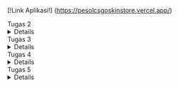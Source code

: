 [!Link Aplikasi!] (https://pesolcsgoskinstore.vercel.app/)


</details>
Tugas 2
<details>


Untuk Tugas 2 PBP, saya membuat aplikasi bertemakan website penjualan skin game yaitu CSGO. Aplikasi berjudul PESOl's CSGO Skin Store dapat dilihat pada [link ini] (https://pesolcsgoskinstore.adaptable.app/main).

#### Jelaskan bagaimana cara kamu mengimplementasikan checklist di atas secara step-by-step (bukan hanya sekadar mengikuti tutorial).

1. Membuat sebuah proyek Django baru.

Pertama, saya membuat direktori dan menyiapkan *dependencies* pada `requirements.txt` untuk menyiapkan proyek Django.

Berikut adalah isi dari berkas `requirements.txt`.
```
django
gunicorn
whitenoise
psycopg2-binary
requests
urllib3
```
Install *dependencies* tersebut dengan perintah `pip install -r requirements.txt` pada *virtual environment*. Setelah itu, proyek dibuat dengan menjalankan perintah `django-admin startproject depoAMC .` dan mengunggahnya ke repositori GitHub baru.


2. Membuat aplikasi dengan nama main pada proyek tersebut.

Pada direktori `CSGOskinstore`, saya aktifkan *virtual environment* dan membuat aplikasi baru bernama `main` dengan perintah `python manage.py startapp main`. Daftarkan `main` ke dalam proyek dengan menambahkan `'main'` pada variabel `INSTALLED_APPS` yang berada di berkas `settings.py`.
```python
INSTALLED_APPS = [
    ...,
    'main',
    ...
]
```


3. Melakukan routing pada proyek agar dapat menjalankan aplikasi main.

Akan dilakukan *rendering* tampilan HTML dengan menggunakan data yang diberikan. Pada berkas `views.py` tambahkan `import render` dan fungsi `show_main` untuk menampilkan halaman `main.html` dengan kode dibawah ini.
```python
from django.shortcuts import render

def show_main(request):
    context = {
        'username': 'Muhammad Faishal Adly Nelwan',
        'class' :'PBP C',
        'name': 'Karambit Blue Gem',
        'type': 'Knife',
        'price' : 'Rp500.000.000,00',
        'amount' : '1',
        'description' : 'The rarest skin in CSGO, effect on using this skin is as follows:\n+25% aim\n +50 damage '
    }

    return render(request, "main.html", context)


4. Membuat model pada aplikasi main dengan nama Item dan memiliki atribut wajib sebagai berikut.
    - name sebagai nama item skin dengan tipe CharField
    - type sebagai tipe senjata skin  dengan tipe TextField
    - price sebagai nominal harga item skin dengan tipe IntegerField
    - amount sebagai jumlah stok item skin dengan tipe IntegerField
    - description sebagai deskripsi item skin dengan tipe TextField
    
Jika saya ingin menggunakan database, saya perlu membuat model yang akan menjadi penghubung antara Python dan database saya. Model ini akan berada di dalam file `models.py` di dalam aplikasi "main". Sebagai contoh, jika saya ingin membuat database yang berisi informasi tentang barang dengan atribut name, type, price, amount, dan description, saya dapat membuat model seperti ini:

```python
from django.db import models

class Item(models.Model):
    name = models.CharField(max_length=255)
    skinType = models.TextField("-")
    price = models.IntegerField(default = 0)
    amount =  models.IntegerField(default = 0)
    tradeLink = models.TextField(default ="")
```

Namun, untuk menghubungkan model ini dengan tampilan, saya perlu melakukan lebih banyak konfigurasi yang akan dibahas dalam tutorial PBP selanjutnya.

5. Membuat sebuah fungsi pada views.py untuk dikembalikan ke dalam sebuah template HTML yang menampilkan nama aplikasi serta nama dan kelas kamu.

```
```
Pada `main.html`, saya meletakkan variabel yang dapat digantikan oleh data yang telah diambil dari key dictionary function show_main `views.py` context pada seperti dibawah ini.
```
```
```html

<hr>
<p>Nama :</p>
<p>{{username}}</p>
<p>Class :</p>
<p>{{class}}</p>
<p></p>
<h5>Skin Name: </h5>
<p>{{name}}</p> 
<h5>Type: </h5>
<p>{{ type }}</p> 
<h5>Price: </h5>
<p>{{ price }}</p> 
<h5>Amount: </h5>
<p>{{ amount }}</p> 
<h5>Description: </h5>
<p>{{ description }}</p> 
```
```
```
6. Membuat sebuah routing pada urls.py aplikasi main untuk memetakan fungsi yang telah dibuat pada views.py.

Saya akan membuat berrkas `urls.py`pada aplikasi main yang akan bertanggung jawab untuk mengatur rute URL yang terkait dengan aplikasi main. Lalu saya kan mengimpor path dari django.urls untuk mendefinisikan pola URL. Lalu saya menggunakan fungsi show_main dari modul main.views sebagai tampilan yang akan ditampilkan ketika URL terkait diakses.
Nama app_name diberikan untuk memberikan nama unik pada pola URL dalam aplikasi.
```

```
```python
from django.urls import path
from main.views import show_main

app_name = 'main'

urlpatterns = [
    path('', show_main, name='show_main'),
]
```

```
```
7. Melakukan deployment ke Digital Ocean terhadap aplikasi yang sudah dibuat sehingga nantinya dapat diakses oleh teman-temanmu melalui Internet

```
```
Terakhir, jika saya ingin mendeploy proyek saya ke Adaptable, pastikan repositori proyek saya sudah berada di GitHub dan bersifat public. Selanjutnya, di Adaptable, pilih opsi "deploy a new app" dan pilih repositori yang sesuai dengan proyek yang akan saya deploy. Pilih template "Python App Template" dan tentukan jenis database yang saya inginkan, disini saya akan memilih "PostgreSQL".


Pastikan untuk sesuaikan versi Python dengan versi yang digunakan di lingkungan lokal saya dengan menjalankan `python --version` di terminal lokal. Selanjutnya, masukkan perintah `python manage.py migrate && gunicorn CSGOskinstore.wsgi`dimana CSGOskinstore itu nama repository ke dalam kolom "Start Command". Akhirnya, tentukan nama aplikasi saya dan centang opsi "HTTP Listener on PORT".

```
```
#### Buatlah bagan yang berisi request client ke web aplikasi berbasis Django beserta responnya dan jelaskan pada bagan tersebut kaitan antara urls.py, views.py, models.py, dan berkas html.

![Alt text](/images/baganMVT.jpg)


Ketika ada permintaan dari luar, Django akan mencoba mencari pola URL yang ada dalam file urls.py. Setelah menemukan pola URL yang sesuai dengan yang telah kita tulis, Django akan mengakses fungsi yang sesuai dalam file views.py sesuai dengan pola URL yang dituju. Di dalam fungsi yang dipanggil, kita memiliki kemampuan untuk menulis, membaca, menghapus, dan memperbarui basis data. Setelah itu, kita dapat mengirimkan halaman HTML yang akan dirender oleh browser pengguna.

Virtual environment digunakan untuk mengisolasi dependensi proyek, mencegah konflik, menjaga kebersihan sistem, dan memungkinkan portabilitas. Meskipun mungkin bisa membuat aplikasi web Django tanpa virtual environment, secara umum virutal environment digunakan untuk mencegah masalah dependensi dan konflik.
#### Jelaskan mengapa kita menggunakan virtual environment? Apakah kita tetap dapat membuat aplikasi web berbasis Django tanpa menggunakan virtual environment?

Virtual environment digunakan untuk mengisolasi dependensi proyek, mencegah konflik, menjaga kebersihan sistem, dan memungkinkan portabilitas. Meskipun mungkin bisa membuat aplikasi web Django tanpa virtual environment, secara umum virutal environment digunakan untuk mencegah masalah dependensi dan konflik.
#### Jelaskan apakah itu MVC, MVT, MVVM dan perbedaan dari ketiganya
- MVC (Model-View-Controller): Memisahkan data (Model), tampilan (View), dan logika pengendalian (Controller).
- MVT (Model-View-Template): Sama seperti MVC, dengan Template yang memisahkan tampilan.
- MVVM (Model-View-ViewModel): Memisahkan Model, tampilan (View), dan ViewModel yang menghubungkan keduanya, umumnya digunakan dalam - aplikasi UI dinamis seperti aplikasi mobile.










</details>
Tugas 3
<details>

# Cara Implementasi

## Mengganti SQL menjadi PostgreSQL
Karena saya tidak isi form untuk memakai PaaS Fasilkom, maka saya harus deploy melalui PaaS lain :D. Platform yang saya akan pakai adalah `vercel.app` . Untuk memakai platform tersebut, saya perlu membuat database SQL terbaru memakai `railway.app` . Disitu saya akan mendapat database Postgres pribadi, dari situ saya akan mengconnect nya dengan mengubah variabel `DATABASE` pada `settings.py` .

```python
DATABASES = {
    'default': {
        'ENGINE': 'django.db.backends.postgresql',
        'NAME': 'railway',
        'USER' : 'postgres',
        'PASSWORD' : 'RNyPzc7grbq4ifbXtAmO',
        'HOST' : 'containers-us-west-39.railway.app',
        'PORT' : '6005'
    }
}
```

Dengan mengubah database saya, saya bisa mendeploy deh project ini ke vercel :D .
## Membuat Form (`forms.py`)

`APP/forms.py` akan mengimplementasikan library `django.forms`, dimana akan digunakan untuk proses pembuatan form kita (pesanan baru dalam konteks website). Seluruh html sudah dihandle oleh library form tersebut. Isi `APP/forms.py` dari aplikasi saya adalah.
```python
from main.models import Item
class ItemForm(ModelForm):
    class Meta:
        model = Pesanan 
        fields = ["name", "skinType","amount","description"]
```
dimana `name`, `skinType`, `amount`, dan `description` adalah field yang ada pada model `Pesanan` yang sudah didefinisikan.

## Merender form yang dibuat

Untuk merender form yang sudah kita buat, kita dapat menggunakan kemudahan library django. Pada `html` yang akan kita buat, kita dapat menulis.
```html
<form method="POST">
    {% csrf_token %}
    <table>
        {{ form.as_table }}
        <tr>
            <td></td>
            <td>
                <input type="submit" value="Add Pesanan"/>
            </td>
        </tr>
    </table>
</form>
```
`csrf_token` token wajib didefinisikan setiap definisi form, hal ini terkait dengan keamanan. `form.as_table` akan merender form secara keseluruhan kecuali button submit yang perlu kita tulis sendiri (tulisan button kita buat pada main.html).

## Menambah estetik pada tampilan produk dan tabel pesanan

Saya menggunakan tag </style> untuk menambahkan gaya dalam elemen tampilan produk yaitu skin dan tabel pesanannya melalui kode berikut:

```html
 <style>
        body {
           font-family: Arial, sans-serif;
           
       }

       h1 {
           text-align: center;
           margin-top: 20px;
       }
       
       .product-info {
           display: flex;
           justify-content: center;
           align-items: center;
           padding: 20px;
           border-radius: 50px;
           box-shadow: 0 2px 4px rgba(0, 0, 0, 0.1);
           margin-bottom: 20px;
           background-color: #f9f9f9;

       }

       .product-details {
           margin-left: 20px;
           font-family: 'Gill Sans', 'Gill Sans MT', Calibri, 'Trebuchet MS', sans-serif;
           font-size: large;
       }

       .product-info img {
           max-width: 200px;
           height: auto;
       }

       table {
           width: 100%;
           border-collapse: collapse;
           margin-bottom: 20px;
       }

       /* Styling header tabel */
       th {
           background-color: #f2f2f2;
           text-align: left;
           padding: 8px;
       }

       /* Styling sel pada tabel */
       td {
           padding: 8px;
           border-bottom: 1px solid #ddd;
       }

       /* Styling the "Add New Product Button"*/
       .center-button {
           display: flex;
           justify-content: center;
           align-items: center;
           margin-top: 20px;
       }

       .rounded-button {
           background-color: #008CBA;
           color: white;
           border: none;
           padding: 10px 20px;
           cursor: pointer;
           border-radius: 15px; 
           text-decoration: none; 
       }

       /* Efek Hover pada bagian button*/
       .rounded-button:hover { 
           background-color: #005f7f;
       }
       
   </style>
```

lalu untuk command menampilkan dalam produknya saya memakai tag <\div> untuk menandakan class apa yang saya pakai untuk menampilkan elemen-elemen pada halamannya. Berikut kodenya:

```html
<div class="container"></div>
<div class="product-info">
    <img src="https://www.simpleimageresizer.com/_uploads/photos/a38db52e/blue-gem-karambit_500x281.jpg" width="350">
    <div class="product-details">
<h5>Skin Name: </h5>
<p>Karambit Blue Gem</p> 
<h5>Type: </h5>
<p>Knife</p> 
<h5>Price: </h5>
<p>Rp5.000.000,00</p> 
<h5>Description: </h5>
<p>The rarest knife skin in CSGO, effect on using this skin is as follows: +25% aim +50 damage</p>

</div>
</div>

<div class="product-info">
    <img src="https://www.simpleimageresizer.com/_uploads/photos/a38db52e/fire_serpent_ak_1_500x281.jpeg" width="350">
    <div class="product-details">
<h5>Skin Name: </h5>
<p>AK-47 Fire Serpent</p> 
<h5>Type: </h5>
<p>Rifle</p> 
<h5>Price: </h5>
<p>Rp1.000.000,00</p> 
<h5>Description: </h5>
<p>Shroud's Skin, therefore giving you his skills: +50% aim reflex +30% spray control</p> 
</div>
</div>
</div>

<h1>Total skin orders : {{totalPesanan}}</h1>
<table>
    <tr>
        <th>Name</th>
        <th>Skin type</th>
        <th>Amount</th>
        <th>Steam link</th>
        <th>Date Added</th>
    </tr>

    {% comment %} Berikut cara memperlihatkan data produk di bawah baris ini {% endcomment %}

    {% for pesanan in pesanans %}
        <tr>
            <td>{{pesanan.name}}</td>
            <td>{{pesanan.skinType}}</td>
            <td>{{pesanan.amount}}</td>
            <td>{{pesanan.tradeLink}}</td>
            <td>{{pesanan.date_added}}</td>
        </tr>
    {% endfor %}
</table>

<br />
<div class="center-button">
    <a href="{% url 'main:create_product' %}" class="rounded-button">Make Order</a>
</div>
```
## Menambahkan view untuk serializer json dan xml

Serializer digunakan untuk mengirim data dalam bentuk `json` dan `xml`. Data ini dapat digunakan sebagai interface program lain (API). Dalam django, serializer diimplementasikan pada `views.py` dengan mereturn `HTTPResponse` dengan `application_type` `application/json` atau `application/xml`. Berikut contoh kodenya.
```python
from django.core import serializers
from main.models import Item
def show_xml(request):
    data = Item.objects.all()
    return HttpResponse(serializers.serialize('xml', data), content_type='application/xml')
```
```python
def show_json(request):
    data = Item.objects.all()
    return HttpResponse(serializers.serialize('json', data), content_type='application/json')
```

## Membuat getter dengan dynamic routing

Dynamic routing digunakan untuk menyesuaikan data dengan input dari user melalui url. Contoh, jika kita ingin mendapatkan `Pesanan` **pertama** pada database kita dapat menuju url `www.outapp/1`. Implementasinya pada django dengan mengubah `urls.py` dan `views.py`. Pada `urls.py`
```python
from django.urls import path

urlpatterns = [
    ...
    path('xml/<int:id>', views.show_xmlbyid, name='xmlbyid'),
    path('json/<int:id>', views.show_jsonbyid, name='jsonbyid'),
]
```
Sedangkan pada `views.py`
```python
def show_xmlbyid(request, id: int):
    data = Item.objects.filter(pk=id)
    return HttpResponse(serializers.serialize('xml', data), content_type='application/xml')

def show_jsonbyid(request, id: int):
    data = Item.objects.filter(pk=id)
    return HttpResponse(serializers.serialize('json', data), content_type='application/json')
```

## Perbedaan antara POST dan GET pada Django?

**POST** adalah methodn protokol `HTTP` yang berfokus pada pengiriman data kepada server. Pengiriman data pada `POST` dikirim melalui body request `HTTP` sehingga tidak terlihat dalam `url` dan membuat datannya tidak mudah terlihat. `POST` biasanya digunakan saat melakukan update data kepada server seperti *sign up*, upload file, dan sebagainya

**Get** adalah method protokol `HTTP` yang fokus pada mengambil data dari server, misal seperti membuka laman website. Data yang dikirim akan disimpan pada `url` yang dituju. Contoh pemakaian `GET` adalah ketika kita ingin membuka website youtube misalnya, maka kita akan mengetik url youtube pada browser kita `youtube.com` , tetapi ketika kita ingin sign in account itu akan memakai metode `POST` karena data diri kita tidak akan terlihat di `URL` websitenya.

## Perbedaan utama antara XML, JSON, dan HTML dalam konteks pengiriman data?

**HTML** digunakan untuk membuat peletakan desain kepada suatu halaman web. `HTML` lebih cocok jika client adalah manusia yang menggunakan browser (karena tampilannya mudah dibaca oleh manusia). Jika client merupakan sebuah applikasi untuk mengambil data otomatis (API), `HTML` akan lebih susah dipahami karena diperlukan parsing terlebih dahulu yang memakan waktu dan tidak efisien.
```html
<!DOCTYPE html>
<html lang="en">

<head>
	<meta charset="UTF-8" />
	<meta name="viewport" content="width=device-width, initial-scale=1.0" />


</head>

<body>
    ....
```

**XML** adalah format yang machine & human readable tidak seperti `HTML`. Struktur `XML` mirip seperti `tree` yang memiliki satu root. Struktur `XML` sangat mirip dengan `HTML` pada dasarnya. Setiap `node` pada `tree` ditandai  dengan symbol `<>`. Setiap node dapat memiliki banyak `properti`. Karena format `XML` yang machine readable, `XML` sering dijadikan opsi untuk mengirim data sebagai **API**.
```xml
<django-objects version="1.0">
<object model="main.pesanan" pk="1">
<field name="name" type="CharField">Karambit Blue Gem</field>
<field name="date_added" type="DateField">2023-09-18</field>
<field name="skinType" type="TextField">-</field>
<field name="amount" type="IntegerField">0</field>
<field name="tradeLink" type="TextField">-</field>
</object>
<object model="main.pesanan" pk="2">
<field name="name" type="CharField">pesol</field>
<field name="date_added" type="DateField">2023-09-19</field>
<field name="skinType" type="TextField">-</field>
<field name="amount" type="IntegerField">0</field>
<field name="tradeLink" type="TextField">-</field>
</object>
<object model="main.pesanan" pk="3">
<field name="name" type="CharField">Faishal Nelwan</field>
<field name="date_added" type="DateField">2023-09-19</field>
<field name="skinType" type="TextField">-</field>
<field name="amount" type="IntegerField">0</field>
<field name="tradeLink" type="TextField">-</field>
</object>
<object model="main.pesanan" pk="4">
<field name="name" type="CharField">Ak-47 Fire Serpent</field>
<field name="date_added" type="DateField">2023-09-20</field>
<field name="skinType" type="TextField">Rifle</field>
<field name="amount" type="IntegerField">1</field>
<field name="tradeLink" type="TextField">-</field>
</object>
</django-objects>
``` 

**JSON** adalah format machine & human readable. Format json adalah format yang paling sering digunakan baru-baru ini. Salah satu alasannya adalah dikarenakan simplisitasnya. Json tidak memakan banyak tempat sehingga sangat mudah untuk dibaca manusia. Container pada json yang menggunakan `Dictionary` dan `List` membuatnya sangat mudah untuk dibaca mesin/programmer API.
```json
[{"model": "main.pesanan", "pk": 1, "fields": {"name": "Karambit Blue Gem", "date_added": "2023-09-18", "skinType": "-", "amount": 0, "tradeLink": "-"}}, {"model": "main.pesanan", "pk": 2, "fields": {"name": "pesol", "date_added": "2023-09-19", "skinType": "-", "amount": 0, "tradeLink": "-"}}, {"model": "main.pesanan", "pk": 3, "fields": {"name": "Faishal Nelwan", "date_added": "2023-09-19", "skinType": "-", "amount": 0, "tradeLink": "-"}}, {"model": "main.pesanan", "pk": 4, "fields": {"name": "Ak-47 Fire Serpent", "date_added": "2023-09-20", "skinType": "Rifle", "amount": 1, "tradeLink": "-"}}]
```

## Mengapa JSON sering digunakan dalam pertukaran data antara aplikasi web modern?

**JSON** sering digunakan sebagai pertukaran data antar applikasi (API) dikarenakan sifatnya yang machine readable. Pada `JSON`, terdapat `dictionary` dan `list` sebagai kontrainer yang merupakan container yang sering dipakai oleh para pemrogram. Penulisan **JSON** lebih singkat dibandingkan `XML` membuatnya efisien secara ukuran dan lebih human readable. 

# Screenshot Postman

Gambran untuk response untuk endpoint `html`
<div style='display: flex;'>
    <img src='https://user-images.githubusercontent.com/108632813/269089388-35ada54a-d371-4d8f-a3e4-20ea049657bf.png' width=70%>
</div>

Gambaran untuk response untuk endpoint `/xml` dan `/xml/4`
<div style='display: flex;'>
    <img src='https://user-images.githubusercontent.com/108632813/269088368-aff20ebf-de5f-4310-ae1b-e87ab183a35f.png' width=70%>
    <img src='https://user-images.githubusercontent.com/108632813/269089677-71e9af26-2bf7-48a2-a089-97fa78f5b7aa.png' width=70%>
</div>

Gambaran untuk response untuk endpoint `/json` dan `/json/4`
<div style='display: flex;'>
    <img src='https://user-images.githubusercontent.com/108632813/269088162-59eb3bc6-f624-4368-b43f-77e53b3270a1.png' width=70%>
    <img src='https://user-images.githubusercontent.com/108632813/269089744-39c11bd0-165a-4482-b26e-655cc437bed0.png' width=70%>
</div>

</details>
Tugas 4
<details>

# Implementasi step by step
 **Mengimplementasikan fungsi registrasi, login, dan logout untuk memungkinkan pengguna mengakses aplikasi dengan data pribadi**

  1. **Registrasi**

Buka file `views.py` yang ada di folder `main` dan buat fungsi baru dengan nama `register` dan memiliki parameter `request`. Lalu import `redirect`, `UserCreationForm`, dan `messages`. Kita bisa buat fungsi `register` untuk membuat user baru dengan isi:
    
    ```python
    def register(request):
      form = UserCreationForm()

      if request.method == "POST":
          form = UserCreationForm(request.POST)
          if form.is_valid():
              form.save()
              messages.success(request, 'Your account has been successfully created!')
              return redirect('main:login')
      context = {'form':form}
      return render(request, 'register.html', context)
    ```
`form = UserCreationForm(request.POST)` untuk membuat variabel `form` yang dimana ia adalah hasil dari method built-in Django yaitu `UserCreationForm` . Setelah user berhasil mendaftar, user akan kembali dari halaman register, jadi, kita menambahkan kode `return redirect('main:show_main')`.

Halaman register akan kita buat dengan file `register.html` yang ada di folder `main/templates`.

    ```html
    {% extends 'base.html' %}
    
    {% block meta %}
        <title>Register</title>
    {% endblock meta %}
    
    {% block content %}  
    
    <div class = "login">
    
          <h1>Register</h1>  
    
            <form method="POST" >  
                {% csrf_token %}  
                <table>  
                    {{ form.as_table }}  
                    <tr>  
                        <td></td>
                        <td><input type="submit" name="submit" value="Daftar"/></td>  
                    </tr>  
                </table>  
            </form>
    
        {% if messages %}  
            <ul>   
                {% for message in messages %}  
                    <li>{{ message }}</li>  
                    {% endfor %}  
            </ul>   
        {% endif %}
    
    </div>  
    
    {% endblock content %}
    ```
Tambahkan path url milik halaman register ke file `urls.py` pada direktori `main` dengan mengimpor fungsi `register` dari `views.py` dan tambahkan `path('register/', register, name='register')` pada variabel `urlpatterns`.


  2. **Login**

    Tetap di file yang sama kita akan buat fungsi baru dengan nama `login_user` yang menerima parameter `request` juga. Lalu impor `login` dari `authenticate`. Fungsi `login` ini untuk mengakses app sesuai dari info user yang dibuat dari `registrasi`.
    ```
    def login_user(request):
        if request.method == 'POST':
            username = request.POST.get('username')
            password = request.POST.get('password')
            user = authenticate(request, username=username, password=password)
            if user is not None:
                login(request, user)
                return redirect('main:show_main')
            else:
                messages.info(request, 'Sorry, incorrect username or password. Please try again.')
        context = {}
        return render(request, 'login.html', context)
    ```
    `authenticate(request, username=username, password=password` berguna untuk melakukan autentikasi user dengan menggunakan username dan password yang diterima dari `request` yang dikirim user saat ingin login.
    Halaman login akan kita buat dengan file `login.html` yang ada di folder `main/templates` dengan isi:
    ```
    {% extends 'base.html' %}
    
    {% block meta %}
        <title>Login</title>
    {% endblock meta %}
    
    {% block content %}

    <div class = "login">
    
        <h1>Login</h1>
    
        <form method="POST" action="">
            {% csrf_token %}
            <table>
                <tr>
                    <td>Username: </td>
                    <td><input type="text" name="username" placeholder="Username" class="form-control"></td>
                </tr>
                        
                <tr>
                    <td>Password: </td>
                    <td><input type="password" name="password" placeholder="Password" class="form-control"></td>
                </tr>
    
                <tr>
                    <td></td>
                    <td><input class="btn login_btn" type="submit" value="Login"></td>
                </tr>
            </table>
        </form>
    
        {% if messages %}
            <ul>
                {% for message in messages %}
                    <li>{{ message }}</li>
                {% endfor %}
            </ul>
        {% endif %}     
            
        Don't have an account yet? <a href="{% url 'main:register' %}">Register Now</a>
    
    </div>

    {% endblock content %}
    ```

Tambahkan path url halaman login seperti cara pada tahap `register`.

  3. **Logout**
    
Buka file `views.py` yang ada di folder `main` dan buat fungsi baru dengan nama `logout_user` yang menerima parameter `request`. Lalu impor `logout`. Isi dari fungsi `logout_user` adalah:

    ```python

    def logout_user(request):
        logout(request)
        return redirect('main:login')

    ```
`logout(request)` akan menghapus sesi pengguna yang saat ini sudah masuk. Lalu user akan kembali ke halaman login dengan `return redirect('main:login')`.

Tambahkan:

    ```html
    ...
    <a href="{% url 'main:logout' %}">
        <button>
            Logout
        </button>
    </a>
    ...

    ```

Setelah hyperlink tag untuk Add New Product yang ada di file `main.html`.
Tambahkan path url milik halaman logout ke file `urls.py` pada direktori `main` dengan mengimpor fungsi `logout_user` dari `views.py` dan tambahkan `path('logout/', logout_user, name='logout')` pada variabel `urlpatterns`.

### Testing Dummy Account

 Membuat 3 akun melalui `Register Now` pada halaman login dan mengisi data `Skin Order` melalui `Make Order` pada halaman main masing akun 3 kali.

-  **Menghubungkan model Item dengan User**

  Buka `models.py` yang ada di direktori `main` lalu impor `User` dari `django.contrib.auth.models`. Pada model `Product` yang ada tambahkan kode 

  ```python
  user = models.ForeignKey(User, on_delete=models.CASCADE)
  ``` 
  untuk menghubungkan data model dengan user (relationship).
  
    ```python
    class Pesanan(models.Model):
        user = models.ForeignKey(User, on_delete=models.CASCADE)
        ...
    ```
  
  Buka `views.py` yang ada di direktori `main` dan modifikasi fungsi `create_product` menjadi:

    ```python
    def create_product(request):
    form = PesananForm(request.POST or None)
    
    if form.is_valid() and request.method == "POST":
      product = form.save(commit=False)
      product.user = request.user
      product.save()
      return HttpResponseRedirect(reverse('main:show_main'))
    ...
    ```

  `commit=False` berfungsi supaya Django tidak langsung menyimpan objek yang dibuat dari form ke database sehingga kita dapat memodifikasi objek tersebut dahulu. Kita mengisi field `user` dengan objek `User` dari return nilai `request.user` yang sudah terautentikasi untuk menandakan bahwa objek tersebut milik pengguna yang sedang login.
  Ubah fungsi `show_main` menjadi:

    ```python
    def show_main(request):
        pesanans = Pesanan.objects.filter(user=request.user)
    
        context = {
            'name': request.user.username,
        ...
        }
    ...
    ```

  Hal ini dilakukan agar objek `Pesanan` yang terasosiasi dengan user yang sedang login dapat ditampilkan. Kita menyaring seluruh objek dan hanya mengambil `Product` yang field `user` terisi dengan objek `User` yang sama dengan user yang sedang login. Untuk menampilkan username user yang login pada halaman main kita menggunakan `request.user.username`.
  Kita lakukan migrasi model dengan `python manage.py makemigration`.

-  **Menampilkan detail informasi pengguna yang sedang logged in seperti username dan menerapkan cookies seperti last login pada halaman utama aplikasi**

  Buka file `views.py` yang ada di direktori `main` dan impor `HttpResponseRedirect`, `reverse`, dan `datetime`. Kita tambahkan fungsi untuk menambahkan cookie yang bernama `last_login` pada fungsi `login_user`, fungsi `last_login` digunakan untuk mengetahui kapan terakhir kali user login. Cara ini dilakukan dengan mengganti kode yang ada pada conditional `if user is not None` menjadi:

   ```
   ...
   if user is not None:
       login(request, user)
       response = HttpResponseRedirect(reverse("main:show_main")) 
       response.set_cookie('last_login', str(datetime.datetime.now()))
       return response
   ...
   ```

  `login(request, user)` berguna supaya logint terlebih dahulu. Untuk membuat response, kita menggunakan variabel `response` dan mengisinya dengan `HttpResponseRedirect(reverse("main:show_main"))`. `response.setcookie('last_login', str(datetime.datetime.now()))` berfungsi untuk membuat cookie `last_login` dan menambahkannya ke response tadi.
  Pada fungsi `show_main` tambahkan `'last_login': request.COOKIES['last_login']` pada variabel `context` supaya kita bisa menambahkan informasi cookie last_login pada response yang akan ditampilkan di web `main.html`.
  Untuk menghapus cookie `last_login` ketika user `logout` kita modifikasi code `logout_user` menjadi:

   ```python
   def logout_user(request):
      logout(request)
      response = HttpResponseRedirect(reverse('main:login'))
      response.delete_cookie('last_login')
      return response
   ```
  Lalu pada `main.html` tambahkan:
   ```html
   ...
  <h4>Sesi terakhir login: {{ last_login }}</h4>
   ...
   ```
  sebelum tabel pesanan untuk menampilkan data last login.

-  **Mengerjakan Bonus**

Pertama-tama, buat widget button pada `main.html`

```html
...
            <td>
                <form method="post" action="{% url 'main:add_amount' pesanan.id %}">
                    {% csrf_token %}
                    <button type="submit">+</button>
                </form>
            </td>
    
            <td>
                <form method="post" action="{% url 'main:decrease_amount' pesanan.id %}">
                    {% csrf_token %}
                    <button type="submit">-</button>
                </form>
            </td>
    
            <td>
                <form method="post" action="{% url 'main:delete_object' pesanan.id %}">
                    {% csrf_token %}
                    <button type="submit">DEL</button>
                </form>
            </td>
...
```

Button tersebut akan mengarah ke url `decrease_amount/ID` atau `add_amount/ID` dimana `ID` adalah id item yang akan diubah (yang kemarin kita akses di JSON/xml). Implementasi `add_amount/ID`, `decrease_amount/ID` dan `delete_object/ID`  dilakukan di `views.py`.

```python
@login_required(login_url='/login')
@login_required(login_url='/login')
def add_amount(request, id):
    pesanans = Pesanan.objects.filter(user=request.user).filter(pk=id).first() #first() is for effieciency as it only retrieve one requested object
    pesanans.amount +=1
    pesanans.save(update_fields=['amount'])
    return HttpResponseRedirect(reverse('main:show_main'))


@login_required(login_url='/login')
def decrease_amount(request, id):
    pesanans = Pesanan.objects.filter(user=request.user).filter(pk=id).first() #first() is for effieciency as it only retrieve one requested object
    if pesanans.amount >0: #so the amount will never be minus
        pesanans.amount -=1 
    pesanans.save(update_fields=['amount'])

    return HttpResponseRedirect(reverse('main:show_main'))

@login_required(login_url='/login')
def delete_object(request, id):
    Pesanan.objects.filter(user=request.user).filter(pk=id).delete() #first() is for effieciency as it only retrieve one requested object
    return HttpResponseRedirect(reverse('main:show_main'))

```
Dimana kita mengubah nilai dan mengupdate database yang kemudian kembali ke page main. 

## Apa itu Django UserCreationForm, dan jelaskan apa kelebihan dan kekurangannya?
Django UserCreationForm adalah suatu `built-in form` yang disediakan oleh framework web `Django`. Form ini dirancang khusus untuk memudahkan proses pembuatan user dalam aplikasi web yang memerlukan autentikasi. Dengan menggunakan UserCreationForm, Anda dapat membuat formulir registrasi pengguna dengan `cepat` tanpa perlu `menulis kode form` secara `manual`.

`Kelebihan `dari UserCreationForm:

- Kemudahan Penggunaan: Form ini menyederhanakan proses pembuatan user dalam `Django`. Anda hanya perlu mengimpor form ini dan menambahkannya ke `view` Anda untuk membuat halaman registrasi pengguna.

- Validasi Bawaan: Form ini dilengkapi dengan validasi bawaan, seperti memeriksa apakah `username unik` dan apakah `password yang dimasukkan cukup kuat`.

- Kustomisasi: Anda dapat mengkustomisasi tampilan form ini sesuai kebutuhan aplikasi Anda dengan menambahkan atau menghapus `field` atau mengubah pesan kesalahan yang ditampilkan.

- Integrasi dengan Model Pengguna Django: UserCreationForm terintegrasi dengan baik dengan model `User` `Django` , sehingga Anda tidak perlu melakukan banyak konfigurasi tambahan.

Namun, seperti halnya dengan banyak fitur dalam Django, ada beberapa `kekurangan` yang perlu dipertimbangkan:

- Ketidakcukupan Kustomisasi: Meskipun Anda dapat mengkustomisasi UserCreationForm, dalam beberapa kasus (misal menyimpan data password user :DD #kejahatan), Anda mungkin perlu membuat form registrasi yang sangat kustom. Dalam hal ini, Anda mungkin perlu menulis form sendiri secara manual.

- Tampilan Default yang Mungkin Tidak Sesuai: Tampilan default dari UserCreationForm mungkin tidak cocok dengan desain atau gaya visual aplikasi Anda. Anda perlu melakukan penyesuaian tampilan dengan `HTML` dan `CSS `tambahan.

- Ketergantungan pada Model Pengguna Bawaan: Jika Anda ingin menggunakan model pengguna yang berbeda atau mengganti model pengguna bawaan `Django`, Anda mungkin perlu menyesuaikan UserCreationForm, yang bisa menjadi `rumit`.

- Kompleksitas Ketika Menggabungkan Fitur Tambahan: Ketika Anda ingin menggabungkan fitur tambahan seperti konfirmasi username atau metode autentikasi sosial, Anda mungkin perlu menulis kode tambahan dan berurusan dengan validasi yang lebih rumit.

Jadi, meskipun UserCreationForm sangat berguna dalam banyak kasus, terutama untuk proyek-proyek dengan kebutuhan dasar autentikasi pengguna, Anda harus mempertimbangkan kebutuhan kustomisasi dan kompleksitas aplikasi Anda sebelum memutuskan apakah akan menggunakannya atau tidak.

## Apa perbedaan antara autentikasi dan otorisasi dalam konteks Django, dan mengapa keduanya penting?

Autentikasi dan otorisasi adalah dua konsep penting dalam pengembangan aplikasi web, termasuk dalam konteks `Django`. Keduanya memiliki peran yang berbeda dalam mengelola akses pengguna ke sumber daya aplikasi Anda:

- Autentikasi:

Autentikasi adalah `proses verifikasi identitas pengguna`. Ini berarti memastikan bahwa pengguna yang mencoba mengakses aplikasi adalah orang yang dia klaim. Proses autentikasi biasanya melibatkan verifikasi kombinasi nama pengguna (username) atau alamat email dan kata sandi (password). Tujuan autentikasi adalah untuk memastikan bahwa hanya pengguna yang sah yang dapat masuk ke dalam sistem.

Dalam `Django`, autentikasi seringkali dilakukan dengan menggunakan `built-in user system`, di mana pengguna harus memasukkan nama pengguna dan kata sandi mereka untuk mengakses bagian tertentu dari aplikasi.

- Otorisasi:

Otorisasi adalah `proses yang mengatur apa yang diizinkan atau dilarang oleh pengguna` yang `sudah diautentikasi `untuk dilakukan dalam aplikasi. Ini berkaitan dengan hak akses dan izin. Otorisasi menentukan apakah seorang pengguna memiliki hak untuk melihat, membuat, mengedit, atau menghapus sumber daya tertentu dalam aplikasi. Dalam Django, ini sering diimplementasikan dengan menggunakan decorator seperti` @login_required` untuk melindungi tampilan (views) atau dengan menggunakan class-based views yang memiliki mixin otorisasi.

Otorisasi memastikan bahwa pengguna hanya dapat melakukan tindakan yang sesuai dengan peran atau hak akses yang telah diberikan kepada mereka. Ini membantu menjaga keamanan dan integritas data aplikasi.

Keduanya penting karena:

- Keamanan: Autentikasi membantu mencegah akses tidak sah ke sistem Anda. Tanpa autentikasi yang kuat, seseorang bisa berpura-pura menjadi pengguna yang sah dan mengakses informasi atau melakukan tindakan yang seharusnya tidak diizinkan.

- Kontrol Akses: Otorisasi memastikan bahwa pengguna hanya dapat melakukan tindakan yang sesuai dengan peran atau izin yang dimiliki. Ini membantu menjaga integritas data dan mencegah tindakan yang tidak diinginkan.

- Pengelolaan Identitas Pengguna: Autentikasi membantu dalam pengelolaan identitas pengguna dan mengidentifikasi pengguna yang masuk ke dalam sistem. Ini penting untuk personalisasi pengalaman pengguna dan pelacakan aktivitas pengguna.

- Dalam Django, kerangka kerja ini menyediakan alat dan mekanisme yang kuat untuk mengimplementasikan autentikasi dan otorisasi, sehingga memudahkan pengembang dalam melindungi aplikasi mereka dan mengendalikan akses pengguna dengan lebih baik.

##  Apa itu cookies dalam konteks aplikasi web, dan bagaimana Django menggunakan cookies untuk mengelola data sesi pengguna?

`Cookies` adalah sejenis mekanisme penyimpanan data yang digunakan dalam konteks aplikasi web untuk menyimpan informasi di sisi klien (browser) pengguna. Informasi ini kemudian dapat diakses dan digunakan oleh server web dalam setiap permintaan selanjutnya yang dibuat oleh klien. `Cookies` biasanya digunakan untuk berbagai tujuan, termasuk mengidentifikasi sesi pengguna, menyimpan preferensi pengguna, pelacakan perilaku pengguna, dan banyak lagi.

Django menggunakan `cookies `untuk mengelola data sesi pengguna. Ini terkait dengan pembuatan dan penggunaan `cookie session`. `Cookie session` adalah `cookie` khusus yang digunakan oleh `Django `untuk menyimpan data sesi pengguna. Data sesi adalah informasi yang berhubungan dengan pengguna tertentu selama sesi mereka di aplikasi web, seperti data login, preferensi, atau item keranjang belanja.

Berikut adalah bagaimana Django menggunakan `cookies` untuk `mengelola data sesi pengguna`:

- Pembuatan Cookie Sesi: Saat pengguna mengakses aplikasi web yang menggunakan Django, server Django akan membuat cookie sesi baru. Cookie ini berisi identifikasi unik (ID sesi) yang biasanya merupakan string acak. ID sesi ini digunakan untuk mengidentifikasi sesi pengguna.

- Penyimpanan Data Sesi: Data sesi pengguna, seperti informasi login atau item keranjang belanja, disimpan di server Django. Namun, yang dikirimkan ke klien adalah hanya ID sesi yang disimpan dalam cookie.

- Pengambilan Data Sesi: Setiap kali pengguna membuat permintaan ke aplikasi web (misalnya, mengklik tautan atau mengirim formulir), browser klien akan mengirimkan cookie sesi yang berisi ID sesi ke server. Dengan menggunakan ID sesi ini, server Django dapat mengidentifikasi sesi pengguna yang sesuai.

- Pemulihan Data Sesi: Setelah mengidentifikasi sesi pengguna, server Django dapat memulihkan data sesi pengguna dari penyimpanan server dan menggunakan data tersebut untuk memberikan pengalaman yang sesuai kepada pengguna, seperti menampilkan nama pengguna setelah login.

Django menyediakan dukungan untuk mengelola cookie sesi dengan mudah melalui middleware bawaan. Anda dapat mengonfigurasi berbagai opsi terkait cookie sesi, seperti waktu kadaluwarsa, domain, dan secure (untuk mengirim cookie hanya melalui koneksi HTTPS), sesuai dengan kebutuhan aplikasi Anda.

Penggunaan cookie sesi `sangat penting` dalam pengembangan aplikasi web karena memungkinkan Anda untuk melacak informasi pengguna selama sesi mereka dan memberikan pengalaman yang personal dan aman. Selain itu, ini menghindari kebutuhan untuk menyimpan data pengguna di sisi klien, yang dapat memiliki risiko keamanan yang lebih besar.

## Apakah penggunaan cookies aman secara default dalam pengembangan web, atau apakah ada risiko potensial yang harus diwaspadai?

Penggunaan `cookies` dalam pengembangan web dapat menjadi aman jika dilakukan dengan benar dan dengan memperhatikan aspek keamanan. Namun, ada beberapa risiko potensial yang perlu diwaspadai terkait dengan penggunaan `cookies`. Berikut adalah beberapa risiko tersebut:

1. **Penyadapan Data:** Cookies dapat dipotong atau disadap oleh pihak ketiga yang tidak sah jika tidak diatur dengan benar. Ini dapat menyebabkan pencurian informasi sensitif, seperti token autentikasi, sesi pengguna, atau data pribadi.

2. **Penggunaan yang Tidak Aman:** Jika cookies digunakan untuk menyimpan data sensitif (seperti kata sandi) atau jika mereka dikirim melalui koneksi yang tidak aman (tanpa HTTPS), informasi tersebut bisa menjadi rentan terhadap serangan.

3. **Tracking:** Cookies sering digunakan untuk pelacakan perilaku pengguna secara online. Ini dapat menjadi masalah privasi jika pengguna tidak memberikan izin atau pemilihan privasi yang jelas.

4. **Ketidaksesuaian dengan Privacy Regulations:** Beberapa wilayah memiliki peraturan yang mengatur penggunaan cookies, seperti GDPR di Uni Eropa. Melanggar peraturan tersebut dapat berdampak pada reputasi dan denda perusahaan.

5. **Cross-Site Scripting (XSS):** Jika aplikasi web Anda rentan terhadap serangan XSS, cookie pengguna bisa dicuri oleh penyerang dan digunakan untuk mencuri sesi pengguna.

6. **Cross-Site Request Forgery (CSRF):** Penyerang dapat menggunakan cookie yang ada di peramban pengguna untuk membuat permintaan palsu ke aplikasi Anda jika tidak ada perlindungan CSRF yang memadai.

Untuk mengamankan penggunaan cookies dalam pengembangan web, Anda dapat mengikuti beberapa praktik terbaik:

- **Gunakan HTTPS:** Selalu gunakan koneksi HTTPS yang aman untuk mentransmisikan cookies, terutama jika cookies mengandung data sensitif.

- **AturSame-Origin Policies:** Pastikan cookie hanya dapat diakses oleh halaman yang memiliki asal yang sama (sama dengan domain yang mengeluarkan cookie).

- **Lakukan Validasi Input:** Selalu validasi dan bersihkan input pengguna untuk mencegah serangan XSS.

- **Beri Izin Pengguna:** Berikan pengguna kontrol atas cookie yang mereka terima dengan memberikan pilihan privasi yang jelas.

- **Ikuti Peraturan Privasi:** Jika Anda mengumpulkan data pribadi melalui cookies, pastikan untuk mematuhi peraturan privasi yang berlaku, seperti GDPR atau CCPA.

- **Pantau Keamanan:** Pantau aktivitas yang mencurigakan terkait dengan cookies dan tindakan keamanan lainnya secara teratur.

Saat mengembangkan aplikasi web, `selalu ` pertimbangkan `keamanan cookies` sebagai bagian penting dari strategi keamanan Anda. Penerapan yang benar akan membantu mengurangi risiko dan menjaga data pengguna yang aman.

</details>
Tugas 5
<details>

## Cara Implementasi
- **Kustomisasi halaman login, register, dan tambah inventori semenarik mungkin**
      
Sebelum melakukan desain pada HTML, perlu menambahkan link CSS framework dalam case ini adalah Bootstrap dan Java Scriptke dalam `templates/base.html` dan menambahkan tag `<meta name="viewport">` . Untuk menambahkannya bisa dengan menambahkan:

```html
<head>
    {% block meta %}
        ...
    {% endblock meta %}

    <link href="https://cdn.jsdelivr.net/npm/bootstrap@5.3.2/dist/css/bootstrap.min.css" rel="stylesheet" integrity="sha384-T3c6CoIi6uLrA9TneNEoa7RxnatzjcDSCmG1MXxSR1GAsXEV/Dwwykc2MPK8M2HN" crossorigin="anonymous">

    <script src="https://cdn.jsdelivr.net/npm/@popperjs/core@2.11.8/dist/umd/popper.min.js" integrity="sha384-I7E8VVD/ismYTF4hNIPjVp/Zjvgyol6VFvRkX/vR+Vc4jQkC+hVqc2pM8ODewa9r" crossorigin="anonymous"></script>

    <script src="https://cdn.jsdelivr.net/npm/bootstrap@5.3.2/dist/js/bootstrap.min.js" integrity="sha384-BBtl+eGJRgqQAUMxJ7pMwbEyER4l1g+O15P+16Ep7Q9Q+zqX6gSbd85u4mG4QzX+" crossorigin="anonymous"></script>
</head>

```
Pada halaman login, register, dan tambah inventori, desain yang saya buat kurang lebih sama, saya menggunakan inline css dengan memanggil `<style>` pada bagian atas html serta dipadukan dengan framework bootstrap. Saya menggunakan inline CSS karena menurut saya ini yang mudah disetup dan digunakan untuk pemula. Berikut adalah inline CSS yang saya tambahkan:
```html
<style>
    body {
        background-image: url('https://cdn.akamai.steamstatic.com/apps/csgo/images/dreams/hyper_awp_1.png');
        background-size: cover;
        background-repeat: no-repeat;
        background-attachment: fixed;
        margin: 0;
        padding: 0;
        display: flex;
        justify-content: center;
        align-items: center;
        min-height: 100vh;
        position: relative; 
    }

    .logo {
        position: absolute;
        top: 12px;
        left: 22px;
        z-index: 2;
        font-size: 36px;
        font-family: 'Helvetica', sans-serif;
        color: rgb(108, 20, 162);
    }

    .showcase h1,
    .showcase a {
        font-family: 'Helvetica', sans-serif;
        color: black;
        font-weight: bold;
    }

    .showcase {
        text-align: center;
        background-color: #d3d3d3ac;
        border-radius: 16px;
        padding-top: 30px;
        padding: 40px;
        width: 600px;
        text-align: left;
        backdrop-filter: blur(6px);
    }

    form {
        font-family: 'Helvetica', sans-serif;
        font-weight: 600;
    }

    input,
    textarea {
        width: 100%;
        padding: 0.4rem;
        border: 1px solid #ccc;
        border-radius: 5px;
    }

    .text-title {
        text-align: left; 
        font-size:35px;
        font-weight: 600;
        padding-bottom: 19px;
        padding-top: 5px;
    }

    .submit-button{
        font-size: 16px;
        display: inline-flex;
        height: 40px;
        width: 100%;
        padding: 8px 48px;
        justify-content: center;
        align-items: center;
        gap: 16px;
        border-radius: 8px;
        background: var(--primary-blue, rgb(108, 20, 162));
        color: #ffffff;
        text-decoration: none;
        border: none;
        cursor: pointer;
    }

</style>

```

      
 -  **Kustomisasi halaman daftar inventori menjadi lebih berwarna maupun menggunakan apporach lain seperti menggunakan Card**

Berikut inline CSS pada file main.html saya

```html
<style>
....
.rounded-button {
    background-color: #6c00ba;
    color: white;
    border: none;
    padding: 10px 20px;
    cursor: pointer;
    border-radius: 15px; 
    text-decoration: none; 
}

/* Efek Hover pada bagian button*/
.rounded-button:hover { 
    background-color: #43085e;
}



....
</style>

```

 - **Memberikan warna yang berbeda (teks atau background) pada baris terakhir dari item pada inventori anda menggunakan CSS**

Untuk menambahkan penanda berbeda di akhir tabel, saya menambahkan CSS untuk last child pada `tr` dengan kode berikut:

```html
<style>
...
table tr:last-child td {
background-color: rgb(159, 134, 188);
color: #ffffff;
}
...
</style>

```

   

##  Manfaat dari setiap element selector dan kapan waktu yang tepat untuk menggunakannya

1. **Element Selector (Tag Selector):**

    * Manfaat: Memilih semua elemen dengan tag yang spesifik
    * Waktu Penggunaan: Ketika ingin menerapkan gaya yang sama pada semua elemen dengan tag tertentu.

2. **Descendant Selector (Space):**
    
    * Manfaat: Memilih elemen yang merupakan anak atau keturunan dari elemen tertentu.
    * Waktu Penggunaan: Ketika ingin menerapkan gaya pada elemen yang berada di dalam elemen tertentu.

3. **ID Selector (#nama-id):**

    * Manfaat: Memilih elemen dengan ID yang spesifik.
    * Waktu Penggunaan: ketika ingin menerapkan gaya atau perilaku unik pada satu elemen tertentu.

4. **Class Selector (.nama-kelas):**

    * Manfaat: Memilih elemen berdasarkan kelas yang diberikan
    * Waktu Penggunaan: Ketika ingin menerapkan gaya yang sama pada beberapa elemen atau grup elemen.

5. **Universal Selector (*):**
    
    * Manfaat: Memilih semua elemen di halaman.
    * Waktu Penggunaan: Ketika mereset atau menetapkan gaya default untuk semua elemen di halaman.

6. **Adjacent Sibling Selector (+):**

    * Manfaat: Memilih elemen yang sejajar (saudara sejajar) dari elemen tertentu.
    * Waktu Penggunaan: Ketika ingin menerapkan gaya pada elemen yang berada tepat setelah elemen lain dari jenis yang sama.

7. **Pseudo-Class Selector (:pseudo-class):**

    * Manfaat: Memilih elemen berdasarkan keadaan atau perilaku tertentu (seperti :hover, :active, dsb.)
    * Waktu Penggunaan: Ketika ingin menerapkan gaya berdasarkan interaksi pengguna atau keadaan elemen.

## Penjelasan HTML5 Tag
HTML5 adalah versi terbaru dari HTML. Beberapa tag HTML5 yang dapat digunakan adalah:

1. `<canvas>` digunakan untuk membuat gambar, grafik, dan animasi dengan bantuan JavaScript.
2. `<video>` digunakan untuk memperlihatkan video pada halaman web.
3. `<nav>` digunakan untuk membuat bagian navigasi situs web
4. `<audio>` digunakan untuk memperlihatkan file audio pada halaman web.
5. `<img>` digunakan untuk memperlihatkan gambar dalam halaman web.
6. `<a>` digunakan untuk membuat hyperlink ke halaman web lain, file, dan sebagainya.

## Perbedaan *margin* dan *padding*
Margin mengatur jarak suatu elemen terhadap elemen-elemen lainnya, sedangkan padding mengatur jarak elemen yang berada di dalam suatu elemen terhadap border dari elemen tersebut.

<div style='display: flex;'>
    <img src='https://hackmd.io/_uploads/B1QiTx9ya.png' width=100%>

</div>

## Perbedaan TailwindCSS dengan Bootstrap

Bootstrap menyediakan komponen-komponen yang sudah jadi sehingga tinggal kita pakai sedangkan tailwind menyediakan template-template lebih dasar yang harus kita gabungkan terlebih dulu untuk memakainya. Sehingga perbedaannya adalah **tailwind** unggul pada kustomisasi namun lemah pada **kecepatan implementasi** sedangkan **bootstrap** unggul pada **kecepatan implementasi** namun lengah pada **kustomisasi**.

Waktu terbaik menggunakan **tailwind** adalah disaat kita diminta membuat website dengan desain kompleks dengan jangka waktu yang **lama**. Sedangkan bootstrap adalah ketika kita diminta membuat website **simpel** dengan jangka waktu yang **pendek**.

